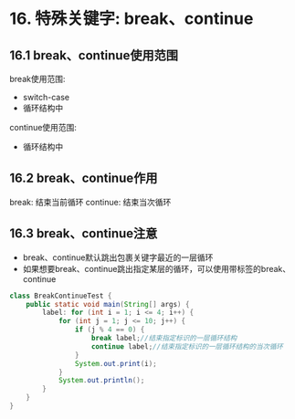 # 16. 特殊关键字: break、continue

## 16.1 break、continue使用范围

break使用范围:
* switch-case
* 循环结构中

continue使用范围:
* 循环结构中

## 16.2 break、continue作用
break: 结束当前循环
continue: 结束当次循环

## 16.3 break、continue注意
* break、continue默认跳出包裹关键字最近的一层循环
* 如果想要break、continue跳出指定某层的循环，可以使用带标签的break、continue

```java
class BreakContinueTest {
    public static void main(String[] args) {
        label: for (int i = 1; i <= 4; i++) {
            for (int j = 1; j <= 10; j++) {
                if (j % 4 == 0) {
                    break label;//结束指定标识的一层循环结构
                    continue label;//结束指定标识的一层循环结构的当次循环
                }
                System.out.print(i);
            }
            System.out.println();
        }
    }
}
```


 


